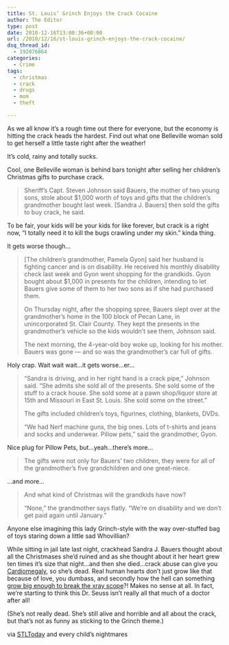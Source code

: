 ```yaml
---
title: St. Louis’ Grinch Enjoys the Crack Cocaine
author: The Editor
type: post
date: 2010-12-16T13:00:36+00:00
url: /2010/12/16/st-louis-grinch-enjoys-the-crack-cocaine/
dsq_thread_id:
  - 192076864
categories:
  - Crime
tags:
  - christmas
  - crack
  - drugs
  - mom
  - theft

---
```

[<img class="alignright size-full wp-image-8231" title="grinch" src="http://media.punchingkitty.com/wordpress/2010/12/grinch.jpeg?filter=resize&w=250" alt="" />][1]As we all know it&#8217;s a rough time out there for everyone, but the economy is hitting the crack heads the hardest. Find out what one Belleville woman sold to get herself a little taste right after the weather!

It&#8217;s cold, rainy and totally sucks.

Cool, one Belleville woman is behind bars tonight after selling her children&#8217;s Christmas gifts to purchase crack.

> Sheriff&#8217;s Capt. Steven Johnson said Bauers, the mother of two young sons, stole about $1,000 worth of toys and gifts that the children&#8217;s grandmother bought last week. [Sandra J. Bauers] then sold the gifts to buy crack, he said.

To be fair, your kids will be your kids for like forever, but crack is a right now, &#8220;I totally need it to kill the bugs crawling under my skin.&#8221; kinda thing.

It gets worse though&#8230;

> [The children&#8217;s grandmother, Pamela Gyon] said her husband is fighting cancer and is on disability. He received his monthly disability check last week and Gyon went shopping for the grandkids. Gyon bought about $1,000 in presents for the children, intending to let Bauers give some of them to her two sons as if she had purchased them.
> 
> On Thursday night, after the shopping spree, Bauers slept over at the grandmother&#8217;s home in the 100 block of Pecan Lane, in unincorporated St. Clair County. They kept the presents in the grandmother&#8217;s vehicle so the kids wouldn&#8217;t see them, Johnson said.
> 
> The next morning, the 4-year-old boy woke up, looking for his mother. Bauers was gone &#8212; and so was the grandmother&#8217;s car full of gifts.

Holy crap. Wait wait wait&#8230;it gets worse&#8230;er&#8230;

> &#8220;Sandra is driving, and in her right hand is a crack pipe,&#8221; Johnson said. &#8220;She admits she sold all of the presents. She sold some of the stuff to a crack house. She sold some at a pawn shop/liquor store at 15th and Missouri in East St. Louis. She sold some on the street.&#8221;
> 
> The gifts included children&#8217;s toys, figurines, clothing, blankets, DVDs.
> 
> &#8220;We had Nerf machine guns, the big ones. Lots of t-shirts and jeans and socks and underwear. Pillow pets,&#8221; said the grandmother, Gyon.

Nice plug for Pillow Pets, but&#8230;yeah&#8230;there&#8217;s more&#8230;

> The gifts were not only for Bauers&#8217; two children, they were for all of the grandmother&#8217;s five grandchildren and one great-niece.

&#8230;and more&#8230;

> And what kind of Christmas will the grandkids have now?
> 
> &#8220;None,&#8221; the grandmother says flatly. &#8220;We&#8217;re on disability and we don&#8217;t get paid again until January.&#8221;

Anyone else imagining this lady Grinch-style with the way over-stuffed bag of toys staring down a little sad Whovillian?

While sitting in jail late last night, crackhead Sandra J. Bauers thought about all the Christmases she&#8217;d ruined and as she thought about it her heart grew ten times it&#8217;s size that night&#8230;and then she died&#8230;crack abuse can give you <a href="http://www.medicinenet.com/enlarged_heart/symptoms.htm" target="_blank">Cardiomegaly</a>, so she&#8217;s dead. Real human hearts don&#8217;t just grow like that because of love, you dumbass, and secondly how the hell can something <a href="http://media.punchingkitty.com/wordpress/2010/12/grinch_heart.jpeg" target="_blank">grow big enough to break the xray scope</a>?! Makes no sense at all. In fact, we&#8217;re starting to think this Dr. Seuss isn&#8217;t really all that much of a doctor after all!

(She&#8217;s not really dead. She&#8217;s still alive and horrible and all about the crack, but that&#8217;s not as funny as sticking to the Grinch theme.)

via <a href="http://www.stltoday.com/news/local/illinois/article_9179d908-086a-11e0-b317-0017a4a78c22.html" target="_blank">STLToday</a> and every child&#8217;s nightmares

 [1]: http://media.punchingkitty.com/wordpress/2010/12/grinch.jpeg